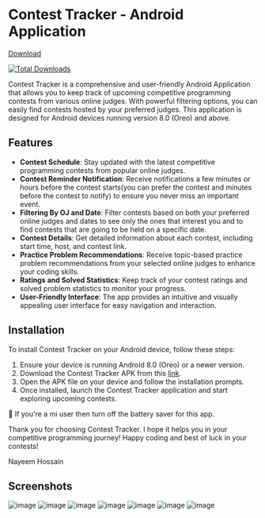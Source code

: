 # Contest Tracker - Android Application
[Download](https://github.com/im-nayeem/contest-tracker-android/releases/download/v1.4/contest-tracker.apk)

[![Total Downloads](https://img.shields.io/github/downloads/im-nayeem/contest-tracker-android/total.svg)](https://github.com/im-nayeem/contest-tracker-android/releases)

Contest Tracker is a comprehensive and user-friendly Android Application that allows you to keep track of upcoming competitive programming contests from various online judges. With powerful filtering options, you can easily find contests hosted by your preferred judges. This application is designed for Android devices running version 8.0 (Oreo) and above.

## Features

- **Contest Schedule**: Stay updated with the latest competitive programming contests from popular online judges.
- **Contest Reminder Notification**: Receive notifications a few minutes or hours before the contest starts(you can prefer the contest and minutes before the contest to notify) to ensure you never miss an important event.
- **Filtering By OJ and Date**: Filter contests based on both your preferred online judges and dates to see only the ones that interest you and to find contests that are going to be held on a specific date.
- **Contest Details**: Get detailed information about each contest, including start time, host, and contest link.
- **Practice Problem Recommendations**: Receive topic-based practice problem recommendations from your selected online judges to enhance your coding skills.
- **Ratings and Solved Statistics**: Keep track of your contest ratings and solved problem statistics to monitor your progress.
- **User-Friendly Interface**: The app provides an intuitive and visually appealing user interface for easy navigation and interaction.
  

## Installation

To install Contest Tracker on your Android device, follow these steps:

1. Ensure your device is running Android 8.0 (Oreo) or a newer version.
2. Download the Contest Tracker APK from this [link](https://github.com/im-nayeem/contest-tracker-android/releases/download/v1.4/contest-tracker.apk).
3. Open the APK file on your device and follow the installation prompts.
4. Once installed, launch the Contest Tracker application and start exploring upcoming contests.

:red_circle: If you're a mi user then turn off the battery saver for this app.


Thank you for choosing Contest Tracker. I hope it helps you in your competitive programming journey! Happy coding and best of luck in your contests!

Nayeem Hossain

## Screenshots
![image](https://github.com/im-nayeem/contest-tracker-android/assets/77660934/c0b83313-937f-4dab-a045-d7b39a813053)
![image](https://github.com/im-nayeem/contest-tracker-android/assets/77660934/26376822-ef40-4e54-bb09-22503459828f)
![image](https://github.com/im-nayeem/contest-tracker-android/assets/77660934/221c0fd7-6f1d-416b-95cb-0e2719605945)
![image](https://github.com/im-nayeem/contest-tracker-android/assets/77660934/7d2d31df-8aa2-4d9d-b05b-9b4055b1d03c)
![image](https://github.com/im-nayeem/contest-tracker-android/assets/77660934/305358b7-0ad3-4713-a067-3742d21e922a)
![image](https://github.com/im-nayeem/contest-tracker-android/assets/77660934/fb64e11c-fabc-4d96-80ab-9b07e624e6fa)
![image](https://github.com/im-nayeem/contest-tracker-android/assets/77660934/9c0e7ce2-f461-43a3-848c-feacbd0625c4)




